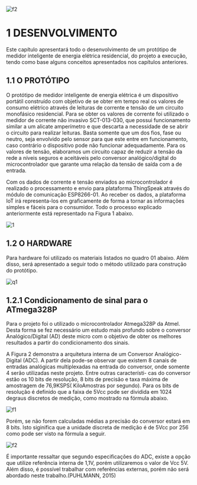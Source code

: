 ![f2](https://user-images.githubusercontent.com/40185350/41261885-31ee7658-6db4-11e8-87c2-f1e03a677665.png)

# 1	DESENVOLVIMENTO

   Este capítulo apresentará todo o desenvolvimento de um protótipo de medidor inteligente de energia elétrica residencial, do projeto a execução, tendo como base alguns conceitos apresentados nos capítulos anteriores.
    
## 1.1	   O PROTÓTIPO
    
   O protótipo de medidor inteligente de energia elétrica é um dispositivo portátil construído com objetivo de se obter em tempo real os valores de consumo elétrico através de leituras de corrente e tensão de um circuito monofásico residencial.
Para se obter os valores de corrente foi utilizado o medidor de corrente não invasivo SCT-013-030, que possui funcionamento similar a um alicate amperímetro e que descarta a necessidade de se abrir o circuito para realizar leituras. Basta somente que um dos fios, fase ou neutro, seja envolvido pelo sensor para que este entre em funcionamento, caso contrário o dispositivo pode não funcionar adequadamente.
Para os valores de tensão, elaboramos um circuito capaz de reduzir a tensão da rede a níveis seguros e aceitáveis pelo conversor analógico/digital do microcontrolador que garante uma relação da tensão de saída com a de entrada.

   Com os dados de corrente e tensão enviados ao microcontrolador é realizado o processamento e envio para plataforma ThingSpeak através do módulo de comunicação ESP8266-01. Ao receber os dados, a plataforma IoT irá representa-los em graficamente de forma a tornar as informações simples e fáceis para o consumidor. Todo o processo explicado anteriormente está representado na Figura 1 abaixo.
     
![1](https://user-images.githubusercontent.com/40185350/41261177-ee8048f4-6db0-11e8-92cc-0d597e2a7d34.png)

## 1.2	O HARDWARE

Para hardware foi utilizado os materiais listados no quadro 01 abaixo. Além disso, será apresentado a seguir todo o método utilizado para construção do protótipo.

![q1](https://user-images.githubusercontent.com/40185350/41261566-9f6e766c-6db2-11e8-878d-e1353b98f40c.png)

## 1.2.1	Condicionamento de sinal para o ATmega328P

Para o projeto foi o utilizado o microcontrolador Atmega328P da Atmel. Desta forma se fez necessário um estudo mais profundo sobre o conversor Analógico/Digital (AD) deste micro com o objetivo de obter os melhores resultados a partir do condicionamento dos sinais.

A Figura 2 demonstra a arquitetura interna de um Conversor Analógico-Digital (ADC). A partir dela pode-se observar que existem 8 canais de entradas analógicas multiplexadas na entrada do conversor, onde somente 4 serão utilizadas neste projeto. Entre outras característi- cas do conversor estão os 10 bits de resolução, 8 bits de precisão e taxa máxima de amostragem de 76,9KSPS( KiloAmostras por segundo). Para os bits de resolução é definido que a faixa de 5Vcc pode ser dividida em 1024 degraus discretos de medição, como mostrado na fórmula abaixo.

![f1](https://user-images.githubusercontent.com/40185350/41261822-e3ebc3de-6db3-11e8-8786-f32fa207b8d0.png)

Porém, se não forem calculadas médias a precisão do conversor estará em 8 bits. Isto siginifica que a unidade discreta de medição é de 5Vcc por 256 como pode ser visto na fórmula a seguir.

![f2](https://user-images.githubusercontent.com/40185350/41261885-31ee7658-6db4-11e8-87c2-f1e03a677665.png)

É importante ressaltar que segundo especificações do ADC, existe a opção que utilize referência interna de 1,1V, porém utilizaremos o valor de Vcc 5V. Além disso, é possível trabalhar com referências externas, porém não será abordado neste trabalho.(PUHLMANN, 2015)




    
